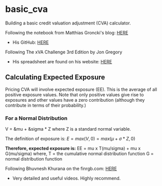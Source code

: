 # basic_cva
Building a basic credit valuation adjustment (CVA) calculator.

Following the notebook from Matthias Groncki's blog: [HERE](https://ipythonquant.wordpress.com/2015/04/13/cva-calculation-with-quantlib-and-python/)
* His GitHub: [HERE](https://github.com/mgroncki/IPythonScripts/blob/master/CVA_calculation_I.ipynb)

Following The xVA Challenge 3rd Edition by Jon Gregory
* His spreadsheet are found on his website: [HERE](https://cvacentral.com/books/credit-value-adjustment/spreadsheets/)

## Calculating Expected Exposure
Pricing CVA will involve expected exposure (EE). This is the average of all positive exposure values. Note that only positive values give rise to exposures and other values have a zero contribution (although they contribute in terms of their probability.)

### For a Normal Distribution
V = &mu + &sigma * Z
where Z is a standard normal variable.

The definition of exposure is:
$E = max(V, 0) = max(\mu + \sigma * Z, 0)$

**Therefore, expected exposure is:**
EE = mu x T(mu/sigma) + mu x G(mu/sigma)
where,
T = the cumulative normal distribution function
G = normal distribution function

Following Bhuvnesh Khurana on the finrgb.com: [HERE](https://www.finrgb.com/category/swatches/)
* Very detailed and useful videos. Highly recommend.
